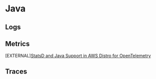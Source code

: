 # Java

## Logs

## Metrics
[EXTERNAL][StatsD and Java Support in AWS Distro for OpenTelemetry](https://aws.amazon.com/blogs/opensource/aws-distro-for-opentelemetry-adds-statsd-and-java-support/)


## Traces
